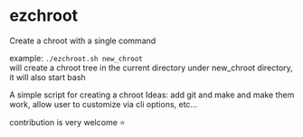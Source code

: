# ezchroot
Create a chroot with a single command

example: `./ezchroot.sh new_chroot`  
will create a chroot tree in the current directory under new_chroot directory, it will also start bash

A simple script for creating a chroot
Ideas: add git and make and make them work, allow user to customize via cli options, etc...

contribution is very welcome :star:
